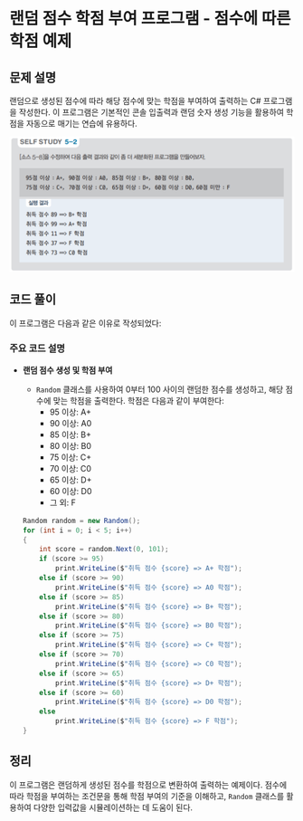 # 랜덤 점수 학점 부여 프로그램 - 점수에 따른 학점 예제

## 문제 설명

랜덤으로 생성된 점수에 따라 해당 점수에 맞는 학점을 부여하여 출력하는 C# 프로그램을 작성한다. 이 프로그램은 기본적인 콘솔 입출력과 랜덤 숫자 생성 기능을 활용하여 학점을 자동으로 매기는 연습에 유용하다.

![alt text](image.png)

## 코드 풀이

이 프로그램은 다음과 같은 이유로 작성되었다:

### 주요 코드 설명

- **랜덤 점수 생성 및 학점 부여**
  - `Random` 클래스를 사용하여 0부터 100 사이의 랜덤한 점수를 생성하고, 해당 점수에 맞는 학점을 출력한다. 학점은 다음과 같이 부여한다:
    - 95 이상: A+
    - 90 이상: A0
    - 85 이상: B+
    - 80 이상: B0
    - 75 이상: C+
    - 70 이상: C0
    - 65 이상: D+
    - 60 이상: D0
    - 그 외: F

  ```csharp
  Random random = new Random();
  for (int i = 0; i < 5; i++)
  {
      int score = random.Next(0, 101);
      if (score >= 95)
          print.WriteLine($"취득 점수 {score} => A+ 학점");
      else if (score >= 90)
          print.WriteLine($"취득 점수 {score} => A0 학점");
      else if (score >= 85)
          print.WriteLine($"취득 점수 {score} => B+ 학점");
      else if (score >= 80)
          print.WriteLine($"취득 점수 {score} => B0 학점");
      else if (score >= 75)
          print.WriteLine($"취득 점수 {score} => C+ 학점");
      else if (score >= 70)
          print.WriteLine($"취득 점수 {score} => C0 학점");
      else if (score >= 65)
          print.WriteLine($"취득 점수 {score} => D+ 학점");
      else if (score >= 60)
          print.WriteLine($"취득 점수 {score} => D0 학점");
      else
          print.WriteLine($"취득 점수 {score} => F 학점");
  }
  ```

## 정리

이 프로그램은 랜덤하게 생성된 점수를 학점으로 변환하여 출력하는 예제이다. 점수에 따라 학점을 부여하는 조건문을 통해 학점 부여의 기준을 이해하고, `Random` 클래스를 활용하여 다양한 입력값을 시뮬레이션하는 데 도움이 된다.